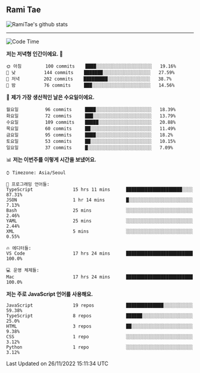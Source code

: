 ## Rami Tae

![RamiTae's github stats](https://github-readme-stats.vercel.app/api?username=RamiTae&show_icons=true&theme=tokyonight)

---
<!--START_SECTION:waka-->
![Code Time](http://img.shields.io/badge/Code%20Time-552%20hrs%2018%20mins-blue)

**저는 저녁형 인간이에요. 🦉** 

```text
🌞 아침         100 commits    ████░░░░░░░░░░░░░░░░░░░░░   19.16% 
🌆 낮　         144 commits    ███████░░░░░░░░░░░░░░░░░░   27.59% 
🌃 저녁         202 commits    █████████░░░░░░░░░░░░░░░░   38.7% 
🌙 밤　         76 commits     ███░░░░░░░░░░░░░░░░░░░░░░   14.56%

```
📅 **제가 가장 생산적인 날은 수요일이에요.** 

```text
월요일          96 commits     ████░░░░░░░░░░░░░░░░░░░░░   18.39% 
화요일          72 commits     ███░░░░░░░░░░░░░░░░░░░░░░   13.79% 
수요일          109 commits    █████░░░░░░░░░░░░░░░░░░░░   20.88% 
목요일          60 commits     ██░░░░░░░░░░░░░░░░░░░░░░░   11.49% 
금요일          95 commits     ████░░░░░░░░░░░░░░░░░░░░░   18.2% 
토요일          53 commits     ██░░░░░░░░░░░░░░░░░░░░░░░   10.15% 
일요일          37 commits     █░░░░░░░░░░░░░░░░░░░░░░░░   7.09%

```


📊 **저는 이번주를 이렇게 시간을 보냈어요.** 

```text
⌚︎ Timezone: Asia/Seoul

💬 프로그래밍 언어들: 
TypeScript               15 hrs 11 mins      █████████████████████░░░░   87.31% 
JSON                     1 hr 14 mins        █░░░░░░░░░░░░░░░░░░░░░░░░   7.13% 
Bash                     25 mins             ░░░░░░░░░░░░░░░░░░░░░░░░░   2.46% 
YAML                     25 mins             ░░░░░░░░░░░░░░░░░░░░░░░░░   2.44% 
XML                      5 mins              ░░░░░░░░░░░░░░░░░░░░░░░░░   0.55%

🔥 에디터들: 
VS Code                  17 hrs 24 mins      █████████████████████████   100.0%

💻 운영 체제들: 
Mac                      17 hrs 24 mins      █████████████████████████   100.0%

```

**저는 주로 JavaScript 언어를 사용해요.** 

```text
JavaScript               19 repos            ██████████████░░░░░░░░░░░   59.38% 
TypeScript               8 repos             ██████░░░░░░░░░░░░░░░░░░░   25.0% 
HTML                     3 repos             ██░░░░░░░░░░░░░░░░░░░░░░░   9.38% 
CSS                      1 repo              ░░░░░░░░░░░░░░░░░░░░░░░░░   3.12% 
Python                   1 repo              ░░░░░░░░░░░░░░░░░░░░░░░░░   3.12%

```



 Last Updated on 26/11/2022 15:11:34 UTC
<!--END_SECTION:waka-->
